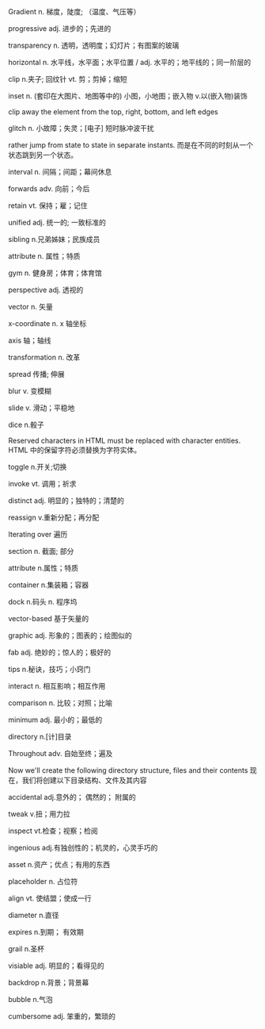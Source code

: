 Gradient n. 梯度，陡度; （温度、气压等）

progressive adj. 进步的；先进的

transparency n. 透明，透明度；幻灯片；有图案的玻璃

horizontal n. 水平线，水平面；水平位置 / adj. 水平的；地平线的；同一阶层的

clip n.夹子; 回纹针 vt. 剪；剪掉；缩短

inset n. (套印在大图片、地图等中的) 小图，小地图；嵌入物 v.以(嵌入物)装饰

clip away the element from the top, right, bottom, and left edges

glitch n. 小故障；失灵；[电子] 短时脉冲波干扰

rather jump from state to state in separate instants. 而是在不同的时刻从一个状态跳到另一个状态。

interval n. 间隔；间距；幕间休息

forwards adv. 向前；今后

retain vt. 保持；雇；记住

unified adj. 统一的; 一致标准的

sibling n.兄弟姊妹；民族成员

attribute n. 属性；特质

gym n. 健身房；体育；体育馆

perspective adj. 透视的

vector n. 矢量

x-coordinate n. x 轴坐标

axis 轴；轴线

transformation n. 改革

spread 传播; 伸展

blur v. 变模糊

slide v. 滑动；平稳地

dice n.骰子

Reserved characters in HTML must be replaced with character entities. HTML 中的保留字符必须替换为字符实体。

toggle n.开关;切换

invoke vt. 调用；祈求

distinct adj. 明显的；独特的；清楚的

reassign v.重新分配；再分配

Iterating over 遍历

section n. 截面; 部分

attribute n.属性；特质

container n.集装箱；容器

dock n.码头 n. 程序坞

vector-based 基于矢量的

graphic adj. 形象的；图表的；绘图似的

fab adj. 绝妙的；惊人的；极好的

tips n.秘诀，技巧；小窍门

interact n. 相互影响；相互作用

comparison n. 比较；对照；比喻

minimum adj. 最小的；最低的

directory n.[计]目录

Throughout adv. 自始至终；遍及

Now we'll create the following directory structure, files and their contents 现在，我们将创建以下目录结构、文件及其内容

accidental adj.意外的； 偶然的； 附属的

tweak v.扭；用力拉

inspect vt.检查；视察；检阅

ingenious adj.有独创性的；机灵的，心灵手巧的

asset n.资产；优点；有用的东西

placeholder n. 占位符

align vt. 使结盟；使成一行

diameter n.直径

expires n.到期； 有效期

grail n.圣杯

visiable adj. 明显的；看得见的

backdrop n.背景；背景幕

bubble n.气泡

cumbersome adj. 笨重的，繁琐的
